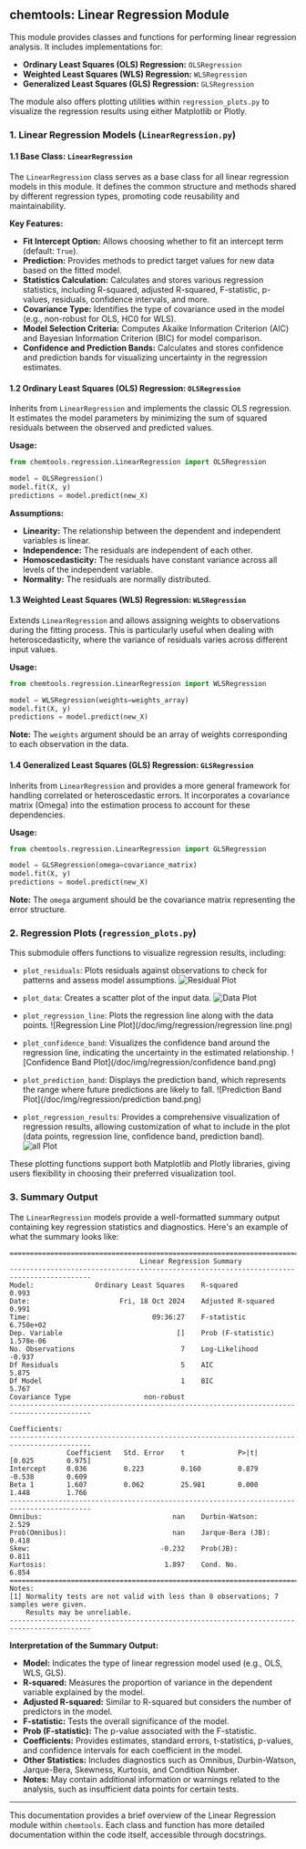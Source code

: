 ## chemtools: Linear Regression Module

This module provides classes and functions for performing linear regression analysis. It includes implementations for:

* **Ordinary Least Squares (OLS) Regression:** `OLSRegression`
* **Weighted Least Squares (WLS) Regression:** `WLSRegression`
* **Generalized Least Squares (GLS) Regression:** `GLSRegression`

The module also offers plotting utilities within `regression_plots.py` to visualize the regression results using either Matplotlib or Plotly.

### 1. Linear Regression Models (`LinearRegression.py`)

#### 1.1 Base Class: `LinearRegression`

The `LinearRegression` class serves as a base class for all linear regression models in this module. It defines the common structure and methods shared by different regression types, promoting code reusability and maintainability.

**Key Features:**

* **Fit Intercept Option:** Allows choosing whether to fit an intercept term (default: `True`).
* **Prediction:** Provides methods to predict target values for new data based on the fitted model.
* **Statistics Calculation:** Calculates and stores various regression statistics, including R-squared, adjusted R-squared, F-statistic, p-values, residuals, confidence intervals, and more.
* **Covariance Type:** Identifies the type of covariance used in the model (e.g., non-robust for OLS, HC0 for WLS).
* **Model Selection Criteria:** Computes Akaike Information Criterion (AIC) and Bayesian Information Criterion (BIC) for model comparison.
* **Confidence and Prediction Bands:** Calculates and stores confidence and prediction bands for visualizing uncertainty in the regression estimates.

#### 1.2 Ordinary Least Squares (OLS) Regression: `OLSRegression`

Inherits from `LinearRegression` and implements the classic OLS regression. It estimates the model parameters by minimizing the sum of squared residuals between the observed and predicted values.

**Usage:**

```python
from chemtools.regression.LinearRegression import OLSRegression

model = OLSRegression()
model.fit(X, y)
predictions = model.predict(new_X)
```

**Assumptions:**

* **Linearity:** The relationship between the dependent and independent variables is linear.
* **Independence:** The residuals are independent of each other.
* **Homoscedasticity:** The residuals have constant variance across all levels of the independent variable.
* **Normality:** The residuals are normally distributed.

#### 1.3 Weighted Least Squares (WLS) Regression: `WLSRegression`

Extends `LinearRegression` and allows assigning weights to observations during the fitting process. This is particularly useful when dealing with heteroscedasticity, where the variance of residuals varies across different input values.

**Usage:**

```python
from chemtools.regression.LinearRegression import WLSRegression

model = WLSRegression(weights=weights_array)
model.fit(X, y)
predictions = model.predict(new_X)
```

**Note:** The `weights` argument should be an array of weights corresponding to each observation in the data.

#### 1.4 Generalized Least Squares (GLS) Regression: `GLSRegression`

Inherits from `LinearRegression` and provides a more general framework for handling correlated or heteroscedastic errors. It incorporates a covariance matrix (Omega) into the estimation process to account for these dependencies.

**Usage:**

```python
from chemtools.regression.LinearRegression import GLSRegression

model = GLSRegression(omega=covariance_matrix)
model.fit(X, y)
predictions = model.predict(new_X)
```

**Note:** The `omega` argument should be the covariance matrix representing the error structure.

### 2. Regression Plots (`regression_plots.py`)

This submodule offers functions to visualize regression results, including:

* `plot_residuals`: Plots residuals against observations to check for patterns and assess model assumptions.
  ![Residual Plot](/doc/img/regression/residuals.png) 

* `plot_data`: Creates a scatter plot of the input data.
  ![Data Plot](/doc/img/regression/data.png)

* `plot_regression_line`: Plots the regression line along with the data points.
  ![Regression Line Plot](/doc/img/regression/regression line.png)

* `plot_confidence_band`: Visualizes the confidence band around the regression line, indicating the uncertainty in the estimated relationship.
  ![Confidence Band Plot](/doc/img/regression/confidence band.png)

* `plot_prediction_band`: Displays the prediction band, which represents the range where future predictions are likely to fall.
  ![Prediction Band Plot](/doc/img/regression/prediction band.png)

* `plot_regression_results`: Provides a comprehensive visualization of regression results, allowing customization of what to include in the plot (data points, regression line, confidence band, prediction band).
  ![all Plot](/doc/img/regression/all.png)

These plotting functions support both Matplotlib and Plotly libraries, giving users flexibility in choosing their preferred visualization tool.

### 3. Summary Output

The `LinearRegression` models provide a well-formatted summary output containing key regression statistics and diagnostics. Here's an example of what the summary looks like:

```
==========================================================================================
                                Linear Regression Summary
------------------------------------------------------------------------------------------
Model:               Ordinary Least Squares    R-squared                             0.993
Date:                      Fri, 18 Oct 2024    Adjusted R-squared                    0.991
Time:                              09:36:27    F-statistic                       6.750e+02
Dep. Variable                            []    Prob (F-statistic)                1.578e-06
No. Observations                          7    Log-Likelihood                       -0.937
Df Residuals                              5    AIC                                   5.875
Df Model                                  1    BIC                                   5.767
Covariance Type                  non-robust
------------------------------------------------------------------------------------------

Coefficients:
------------------------------------------------------------------------------------------
              Coefficient   Std. Error    t             P>|t|         [0.025        0.975]
Intercept     0.036         0.223         0.160         0.879         -0.538        0.609
Beta 1        1.607         0.062         25.981        0.000         1.448         1.766
------------------------------------------------------------------------------------------
Omnibus:                                nan    Durbin-Watson:                        2.529
Prob(Omnibus):                          nan    Jarque-Bera (JB):                     0.418
Skew:                                -0.232    Prob(JB):                             0.811
Kurtosis:                             1.897    Cond. No.                             6.854
==========================================================================================
Notes:
[1] Normality tests are not valid with less than 8 observations; 7 samples were given.
    Results may be unreliable.
------------------------------------------------------------------------------------------
```

**Interpretation of the Summary Output:**

- **Model:** Indicates the type of linear regression model used (e.g., OLS, WLS, GLS).
- **R-squared:** Measures the proportion of variance in the dependent variable explained by the model.
- **Adjusted R-squared:** Similar to R-squared but considers the number of predictors in the model.
- **F-statistic:** Tests the overall significance of the model.
- **Prob (F-statistic):** The p-value associated with the F-statistic.
- **Coefficients:** Provides estimates, standard errors, t-statistics, p-values, and confidence intervals for each coefficient in the model.
- **Other Statistics:** Includes diagnostics such as Omnibus, Durbin-Watson, Jarque-Bera, Skewness, Kurtosis, and Condition Number.
- **Notes:** May contain additional information or warnings related to the analysis, such as insufficient data points for certain tests. 

---

This documentation provides a brief overview of the Linear Regression module within `chemtools`. Each class and function has more detailed documentation within the code itself, accessible through docstrings.